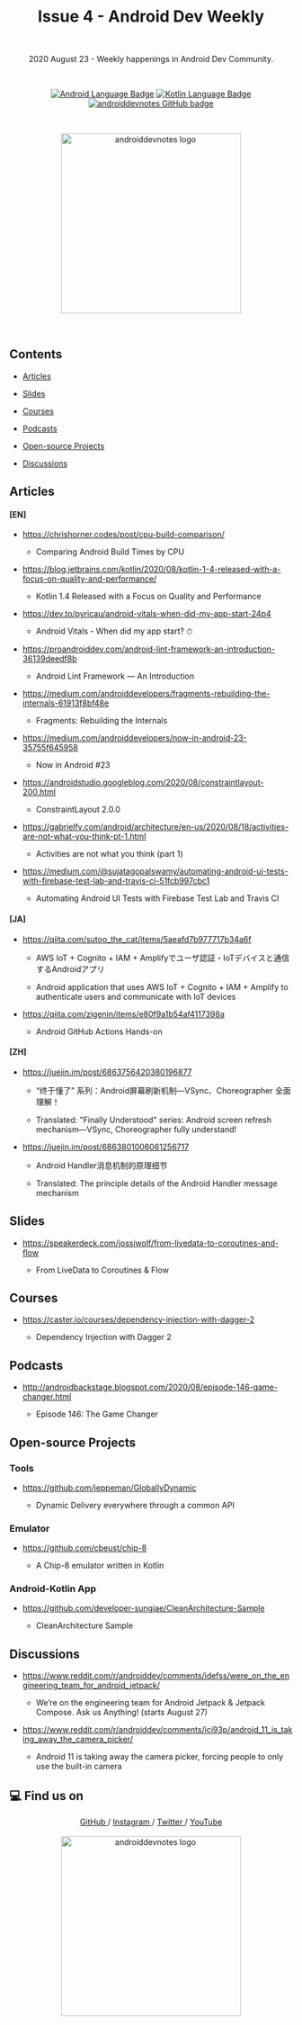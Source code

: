 <h1 align="center">Issue 4 - Android Dev Weekly</h1></br>

<p align="center">
2020 August 23 - Weekly happenings in Android Dev Community.
</p>
<br>

<p align="center">
  <a href="#"><img alt="Android Language Badge" src="https://badgen.net/badge/OS/Android?icon=https://raw.githubusercontent.com/androiddevnotes/awesome-android-kotlin-apps/master/assets/android.svg&color=3ddc84"/></a>
  <a href="#"><img alt="Kotlin Language Badge" src="https://badgen.net/badge/language/Kotlin?icon=https://raw.githubusercontent.com/androiddevnotes/awesome-android-kotlin-apps/master/assets/kotlin.svg&color=f18e33"/></a>
  <a href="https://github.com/androiddevnotes"><img alt="androiddevnotes GitHub badge" src="https://badgen.net/badge/GitHub/androiddevnotes?icon=github&color=24292e"/></a>
</p>

<br>
<p align="center">
<img width="320px" src="https://github.com/androiddevnotes/android-dev-weekly/blob/master/assets/androiddevnotes.png" alt="androiddevnotes logo"></img>
</p><br>


## Contents

- [Articles](#articles)

- [Slides](#slides)

- [Courses](#courses)

- [Podcasts](#podcasts)

- [Open-source Projects](#open-source-projects)

- [Discussions](#discussions)

## Articles

#### [EN]

- https://chrishorner.codes/post/cpu-build-comparison/

    - Comparing Android Build Times by CPU

- https://blog.jetbrains.com/kotlin/2020/08/kotlin-1-4-released-with-a-focus-on-quality-and-performance/

    - Kotlin 1.4 Released with a Focus on Quality and Performance

- https://dev.to/pyricau/android-vitals-when-did-my-app-start-24p4

    - Android Vitals - When did my app start? ⏱

- https://proandroiddev.com/android-lint-framework-an-introduction-36139deedf8b

    - Android Lint Framework — An Introduction

- https://medium.com/androiddevelopers/fragments-rebuilding-the-internals-61913f8bf48e

    - Fragments: Rebuilding the Internals

- https://medium.com/androiddevelopers/now-in-android-23-35755f645958

    - Now in Android #23

- https://androidstudio.googleblog.com/2020/08/constraintlayout-200.html

    - ConstraintLayout 2.0.0

- https://gabrielfv.com/android/architecture/en-us/2020/08/18/activities-are-not-what-you-think-pt-1.html

    - Activities are not what you think (part 1)

- https://medium.com/@sujatagopalswamy/automating-android-ui-tests-with-firebase-test-lab-and-travis-ci-51fcb997cbc1

    - Automating Android UI Tests with Firebase Test Lab and Travis CI


#### [JA]

- https://qiita.com/sutoo_the_cat/items/5aeafd7b977717b34a6f

    - AWS IoT + Cognito + IAM + Amplifyでユーザ認証・IoTデバイスと通信するAndroidアプリ

    - Android application that uses AWS IoT + Cognito + IAM + Amplify to authenticate users and communicate with IoT devices

- https://qiita.com/zigenin/items/e80f9a1b54af4117398a

    - Android GitHub Actions Hands-on

#### [ZH]

- https://juejin.im/post/6863756420380196877

    - “终于懂了” 系列：Android屏幕刷新机制—VSync、Choreographer 全面理解！

    - Translated: "Finally Understood" series: Android screen refresh mechanism—VSync, Choreographer fully understand!

- https://juejin.im/post/6863801006061256717

    - Android Handler消息机制的原理细节

    - Translated: The principle details of the Android Handler message mechanism

## Slides

- https://speakerdeck.com/jossiwolf/from-livedata-to-coroutines-and-flow

    - From LiveData to Coroutines & Flow

## Courses

- https://caster.io/courses/dependency-injection-with-dagger-2

    - Dependency Injection with Dagger 2


## Podcasts
 
- http://androidbackstage.blogspot.com/2020/08/episode-146-game-changer.html

    - Episode 146: The Game Changer


## Open-source Projects

### Tools

- https://github.com/jeppeman/GloballyDynamic

    - Dynamic Delivery everywhere through a common API

### Emulator

- https://github.com/cbeust/chip-8

    - A Chip-8 emulator written in Kotlin

### Android-Kotlin App

- https://github.com/developer-sungjae/CleanArchitecture-Sample

    - CleanArchitecture Sample
 
## Discussions

- https://www.reddit.com/r/androiddev/comments/idefss/were_on_the_engineering_team_for_android_jetpack/

    - We’re on the engineering team for Android Jetpack & Jetpack Compose. Ask us Anything! (starts August 27)


- https://www.reddit.com/r/androiddev/comments/ici93p/android_11_is_taking_away_the_camera_picker/

    - Android 11 is taking away the camera picker, forcing people to only use the built-in camera


## :computer: Find us on

<div align="center">
	<a href="https://github.com/androiddevnotes"> GitHub </a> / <a href="https://www.instagram.com/androiddevnotes"> Instagram </a> / <a href="https://twitter.com/androiddevnotes"> Twitter </a> / <a href="https://www.youtube.com/channel/UCQATLaT0xKkSm-KKVQzpu0Q"> YouTube </a> 
	<br><br>
    <img width="320px" src="https://github.com/androiddevnotes/android-dev-weekly/blob/master/assets/androiddevnotes.png" alt="androiddevnotes logo"></img>
</div>